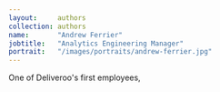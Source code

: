 ```yaml
---
layout:     authors
collection: authors
name:       "Andrew Ferrier"
jobtitle:   "Analytics Engineering Manager"
portrait:   "/images/portraits/andrew-ferrier.jpg"
---
```


One of Deliveroo's first employees, 

